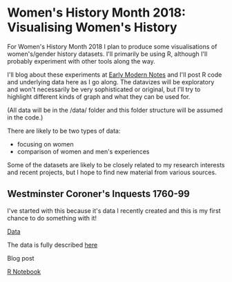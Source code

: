 # Women's History Month 2018: Visualising Women's History

For Women's History Month 2018 I plan to produce some visualisations of women's/gender history datasets. I'll primarily be using R, although I'll probably experiment with other tools along the way. 

I'll blog about these experiments at [Early Modern Notes](https://earlymodernnotes.wordpress.com) and I'll post R code and underlying data here as I go along. The datavizes will be exploratory and won't necessarily be very sophisticated or original, but I'll try to highlight different kinds of graph and what they can be used for.

(All data will be in the /data/ folder and this folder structure will be assumed in the code.)

There are likely to be two types of data:
* focusing on women
* comparison of women and men's experiences

Some of the datasets are likely to be closely related to my research interests and recent projects, but I hope to find new material from various sources.

Westminster Coroner's Inquests 1760-99
----------------

I've started with this because it's data I recently created and this is my first chance to do something with it!

[Data]()

The data is fully described [here](https://github.com/sharonhoward/londonlives/tree/master/coroners_inquests)

Blog post

[R Notebook](whm2018_westminster_coroners_inquests.Rmd) 

